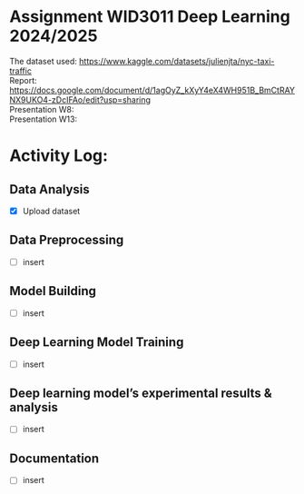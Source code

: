 # Assignment WID3011 Deep Learning 2024/2025

The dataset used: https://www.kaggle.com/datasets/julienjta/nyc-taxi-traffic <br>
Report: https://docs.google.com/document/d/1agOyZ_kXyY4eX4WH951B_BmCtRAYNX9UKO4-zDcIFAo/edit?usp=sharing <br>
Presentation W8: <br>
Presentation W13: <br>

# Activity Log:

## Data Analysis
- [x] Upload dataset

## Data Preprocessing
- [ ] insert

## Model Building
- [ ] insert

## Deep Learning Model Training
- [ ] insert

## Deep learning model’s experimental results & analysis
- [ ] insert

## Documentation
- [ ] insert
